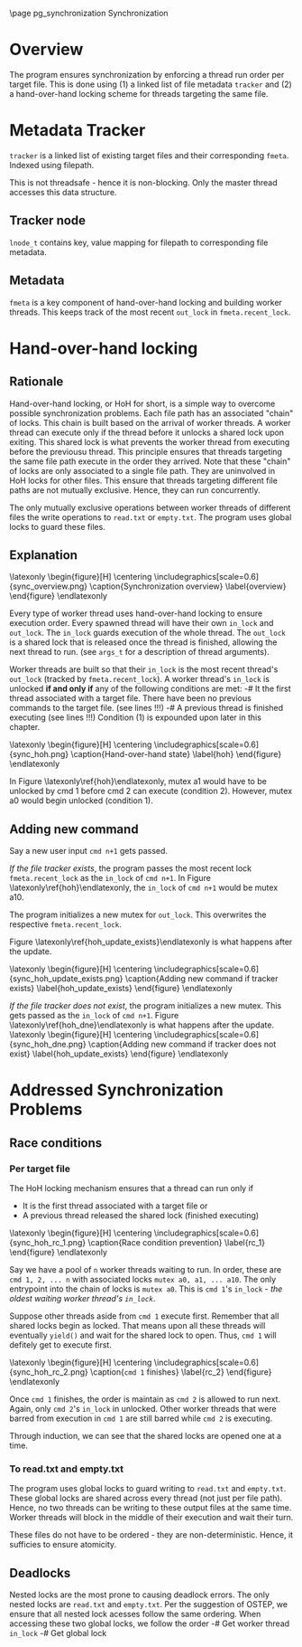 \page pg_synchronization Synchronization

# Overview
The program ensures synchronization by enforcing a thread run order per target file. This is done using (1) a linked list of file metadata `tracker` and (2) a hand-over-hand locking scheme for threads targeting the same file.

# Metadata Tracker
`tracker` is a linked list of existing target files and their corresponding `fmeta`. Indexed using filepath.

This is not threadsafe - hence it is non-blocking. Only the master thread accesses this data structure.

## Tracker node
`lnode_t` contains key, value mapping for filepath to corresponding file metadata.

## Metadata
`fmeta` is a key component of hand-over-hand locking and building worker threads. This keeps track of the most recent `out_lock` in `fmeta.recent_lock`.

# Hand-over-hand locking
## Rationale
Hand-over-hand locking, or HoH for short, is a simple way to overcome possible synchronization problems. Each file path has an associated "chain" of locks. This chain is built based on the arrival of worker threads. A worker thread can execute only if the thread before it unlocks a shared lock upon exiting. This shared lock is what prevents the worker thread from executing before the previousu thread. This principle ensures that threads targeting the same file path execute in the order they arrived.
Note that these "chain" of locks are only associated to a single file path. They are uninvolved in HoH locks for other files. This ensure that threads targeting different file paths are not mutually exclusive. Hence, they can run concurrently.

The only mutually exclusive operations between worker threads of different files the write operations to `read.txt` or `empty.txt`. The program uses global locks to guard these files.

## Explanation

\latexonly
\begin{figure}[H]
    \centering
	\includegraphics[scale=0.6]{sync_overview.png}
	\caption{Synchronization overview}
	\label{overview}
\end{figure}
\endlatexonly

Every type of worker thread uses hand-over-hand locking to ensure execution order. Every spawned thread will have their own `in_lock` and `out_lock`. The `in_lock` guards execution of the whole thread. The `out_lock` is a shared lock that is released once the thread is finished, allowing the next thread to run. (see `args_t` for a description of thread arguments).

Worker threads are built so that their `in_lock` is the most recent thread's `out_lock` (tracked by `fmeta.recent_lock`). A worker thread's `in_lock` is unlocked **if and only if** any of the following conditions are met:
 -# It the first thread associated with a target file. There have been no previous commands to the target file. (see lines !!!)
 -# A previous thread is finished executing (see lines !!!)
Condition (1) is expounded upon later in this chapter.

\latexonly
\begin{figure}[H]
    \centering
	\includegraphics[scale=0.6]{sync_hoh.png}
	\caption{Hand-over-hand state}
	\label{hoh}
\end{figure}
\endlatexonly


In Figure \latexonly\ref{hoh}\endlatexonly, mutex a1 would have to be unlocked by cmd 1 before cmd 2 can execute (condition 2). However, mutex a0 would begin unlocked (condition 1).

## Adding new command
Say a new user input `cmd n+1` gets passed. 

*If the file tracker exists*, the program passes the most recent lock `fmeta.recent_lock` as the `in_lock` of `cmd n+1`. In Figure \latexonly\ref{hoh}\endlatexonly, the `in_lock` of `cmd n+1` would be mutex a10.

The program initializes a new mutex for `out_lock`. This overwrites the respective `fmeta.recent_lock`.

Figure \latexonly\ref{hoh_update_exists}\endlatexonly is what happens after the update.

\latexonly
\begin{figure}[H]
    \centering
	\includegraphics[scale=0.6]{sync_hoh_update_exists.png}
	\caption{Adding new command if tracker exists}
	\label{hoh_update_exists}
\end{figure}
\endlatexonly

*If the file tracker does not exist*, the program initializes a new mutex. This gets passed as the `in_lock` of `cmd n+1`. Figure \latexonly\ref{hoh_dne}\endlatexonly is what happens after the update.
\latexonly
\begin{figure}[H]
    \centering
	\includegraphics[scale=0.6]{sync_hoh_dne.png}
	\caption{Adding new command if tracker does not exist}
	\label{hoh_update_exists}
\end{figure}
\endlatexonly


# Addressed Synchronization Problems

## Race conditions
### Per target file
The HoH locking mechanism ensures that a thread can run only if
 - It is the first thread associated with a target file or
 - A previous thread released the shared lock (finished executing)

\latexonly
\begin{figure}[H]
    \centering
	\includegraphics[scale=0.6]{sync_hoh_rc_1.png}
	\caption{Race condition prevention}
	\label{rc_1}
\end{figure}
\endlatexonly


Say we have a pool of `n` worker threads waiting to run. In order, these are `cmd 1, 2, ... n` with associated locks `mutex a0, a1, ... a10`. The only entrypoint into the chain of locks is `mutex a0`. This is `cmd 1`'s `in_lock` - *the oldest waiting worker thread's `in_lock`*.

Suppose other threads aside from `cmd 1` execute first. Remember that all shared locks begin as locked. That means upon all these threads will eventually `yield()` and wait for the shared lock to open. Thus, `cmd 1` will defitely get to execute first.

\latexonly
\begin{figure}[H]
    \centering
	\includegraphics[scale=0.6]{sync_hoh_rc_2.png}
	\caption{`cmd 1` finishes}
	\label{rc_2}
\end{figure}
\endlatexonly


Once `cmd 1` finishes, the order is maintain as `cmd 2` is allowed to run next. Again, only `cmd 2`'s `in_lock` in unlocked. Other worker threads that were barred from execution in `cmd 1` are still barred while `cmd 2` is executing.

Through induction, we can see that the shared locks are opened one at a time.

### To read.txt and empty.txt
The program uses global locks to guard writing to `read.txt` and `empty.txt`. These global locks are shared across every thread (not just per file path). Hence, no two threads can be writing to these output files at the same time. Worker threads will block in the middle of their execution and wait their turn.

These files do not have to be ordered - they are non-deterministic. Hence, it sufficies to ensure atomicity.

## Deadlocks
Nested locks are the most prone to causing deadlock errors. The only nested locks are `read.txt` and `empty.txt`. Per the suggestion of OSTEP, we ensure that all nested lock acesses follow the same ordering. When accessing these two global locks, we follow the order
 -# Get worker thread `in_lock`
 -# Get global lock
